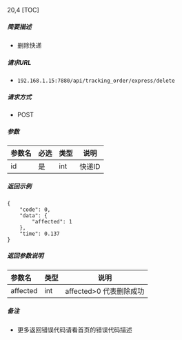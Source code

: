 20,4
[TOC]

##### 简要描述

- 删除快递

##### 请求URL

- ` 192.168.1.15:7880/api/tracking_order/express/delete `

##### 请求方式

- POST

##### 参数

| 参数名 | 必选 | 类型  | 说明   |
|:----|:---|:----|------|
| id  | 是  | int | 快递ID |

##### 返回示例

```
{
    "code": 0,
    "data": {
        "affected": 1
    },
    "time": 0.137
}
```

##### 返回参数说明

| 参数名      | 类型  | 说明                |
|:---------|:----|-------------------|
| affected | int | affected>0 代表删除成功 |

##### 备注

- 更多返回错误代码请看首页的错误代码描述




